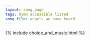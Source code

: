 ```yaml
---
layout: song_page
tags: hymn accessible listed
song_file: angels_we_have_heard
---
```


{% include choice_and_music.html %}
